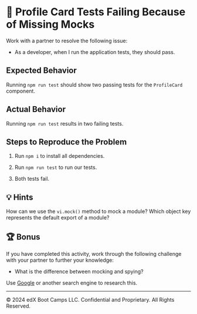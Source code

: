 # 🐛 Profile Card Tests Failing Because of Missing Mocks

Work with a partner to resolve the following issue:

* As a developer, when I run the application tests, they should pass.

## Expected Behavior

Running `npm run test` should show two passing tests for the `ProfileCard` component.

## Actual Behavior

Running `npm run test` results in two failing tests.

## Steps to Reproduce the Problem

1. Run `npm i` to install all dependencies.

2. Run `npm run test` to run our tests.

3. Both tests fail.

## 💡 Hints

How can we use the `vi.mock()` method to mock a module? Which object key represents the default export of a module?

## 🏆 Bonus

If you have completed this activity, work through the following challenge with your partner to further your knowledge:

* What is the difference between mocking and spying?

Use [Google](https://www.google.com) or another search engine to research this.

---
© 2024 edX Boot Camps LLC. Confidential and Proprietary. All Rights Reserved.

